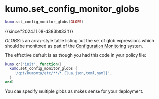 # kumo.set_config_monitor_globs

```lua
kumo.set_config_monitor_globs(GLOBS)
```

{{since('2024.11.08-d383b033')}}

*GLOBS* is an array-style table listing out the set of glob expressions which
should be monitored as part of the [Configuration
Monitoring](../configuration.md#configuration-monitoring) system.

The effective default is as though you had this code in your policy file:

```lua
kumo.on('init', function()
  kumo.set_config_monitor_globs {
    '/opt/kumomta/etc/**/*.{lua,json,toml,yaml}',
  }
end)
```

You can specify multiple globs as makes sense for your deployment.


